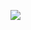 [![](https://github.com/packer-mamono210/aws-ami_jenkins_install/workflows/build/badge.svg)](https://github.com/packer-mamono210/aws-ami_jenkins_install/actions?query=workflow%3Abuild)
